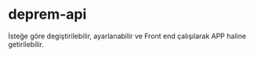 # deprem-api
İsteğe göre degiştirilebilir, ayarlanabilir ve Front end çalışılarak APP haline getirilebilir. 
